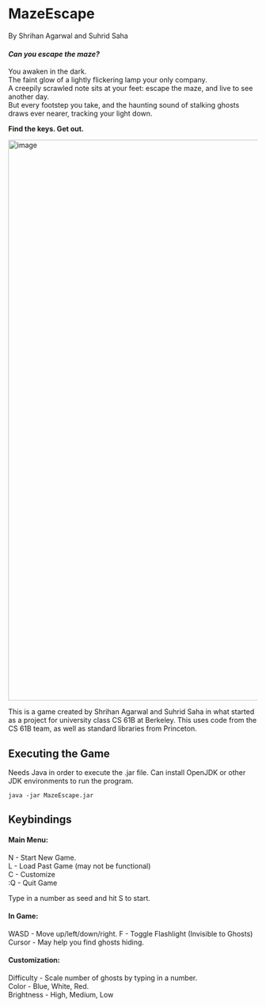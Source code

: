 # MazeEscape
By Shrihan Agarwal and Suhrid Saha

#### _Can you escape the maze?_  
You awaken in the dark.   
The faint glow of a lightly flickering lamp your only company.  
A creepily scrawled note sits at your feet: escape the maze, and live to see another day.   
But every footstep you take, and the haunting sound of stalking ghosts draws ever nearer, tracking your light down.

**Find the keys. Get out.**

<img width="1133" alt="image" src="https://github.com/ShrihanSolo/MazeEscape/assets/69968384/20e06126-e817-45bf-bfa3-b38fe72d4969">

  
This is a game created by Shrihan Agarwal and Suhrid Saha in what started as a project for university class CS 61B at Berkeley. This uses code from the CS 61B team, as well as standard libraries from Princeton.

## Executing the Game

Needs Java in order to execute the .jar file. Can install OpenJDK or other JDK environments to run the program.

`java -jar MazeEscape.jar`


## Keybindings

#### Main Menu:    
N - Start New Game.   
L - Load Past Game (may not be functional)  
C - Customize  
:Q - Quit Game  
    
Type in a number as seed and hit S to start.

#### In Game:  
WASD - Move up/left/down/right. 
F - Toggle Flashlight (Invisible to Ghosts)  
Cursor - May help you find ghosts hiding.  

  
#### Customization:  
Difficulty - Scale number of ghosts by typing in a number.  
Color - Blue, White, Red.   
Brightness - High, Medium, Low  
